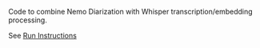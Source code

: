 Code to combine Nemo Diarization with Whisper transcription/embedding processing. 

See [Run Instructions](documentation/RunInstructions.txt)
